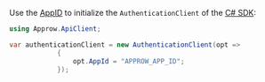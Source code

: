 Use the [AppID](/en/guides/faqs/get-app-id-and-secret.md) to initialize the `AuthenticationClient` of the [C# SDK](/en/reference/sdk-for-csharp/): 

```csharp
using Approw.ApiClient;

var authenticationClient = new AuthenticationClient(opt =>
            {
                opt.AppId = "APPROW_APP_ID";
            });
```
